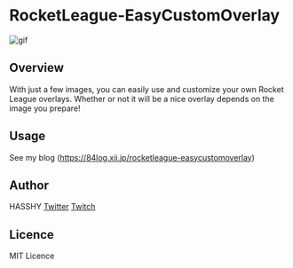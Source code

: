 # RocketLeague-EasyCustomOverlay

![gif](https://84log.xii.jp/wp-content/uploads/2022/10/RL-ECO_transition_demo.gif)

## Overview
With just a few images, you can easily use and customize your own Rocket League overlays. Whether or not it will be a nice overlay depends on the image you prepare!

## Usage
See my blog
(https://84log.xii.jp/rocketleague-easycustomoverlay)

## Author
HASSHY
[Twitter](https://twitter.com/hasshy084)
[Twitch](https://www.twitch.tv/hasshy084)

## Licence
MIT Licence

